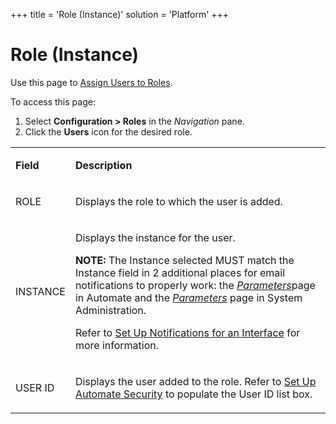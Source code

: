 +++
title = 'Role (Instance)'
solution = 'Platform'
+++

# Role (Instance)

<div class="use">

Use this page to [Assign Users to
Roles](../Use_Cases/Assign_Users_to_Roles). 

</div>

To access this page:

1.  Select **Configuration \> Roles** in the *Navigation* pane.
2.  Click the **Users** icon for the desired role.

<table>
<tbody>
<tr class="odd">
<td><p><strong>Field</strong></p></td>
<td><p><strong>Description</strong></p></td>
</tr>
<tr class="even">
<td><p>ROLE</p></td>
<td><p>Displays the role to which the user is added.</p></td>
</tr>
<tr class="odd">
<td><p>INSTANCE</p></td>
<td><p>Displays the instance for the user.</p>
<p><strong>NOTE:</strong> The Instance selected MUST match the Instance field in 2 additional places for email notifications to properly work: the <a href="Parameters"><em>Parameters</em></a>page in Automate and the <em><a href="../../Sys_Admin/Page_Desc/Parameters_All_TabsSysAdmin">Parameters</a></em> page in System Administration.</p>
<p>Refer to <a href="../Use_Cases/Set_Up_Notifications_for_an_Interface">Set Up Notifications for an Interface</a> for more information.</p></td>
</tr>
<tr class="even">
<td><p>USER ID</p></td>
<td><p>Displays the user added to the role. Refer to <a href="../Use_Cases/Set_Up_Automate_Security">Set Up Automate Security</a> to populate the User ID list box.</p></td>
</tr>
</tbody>
</table>
